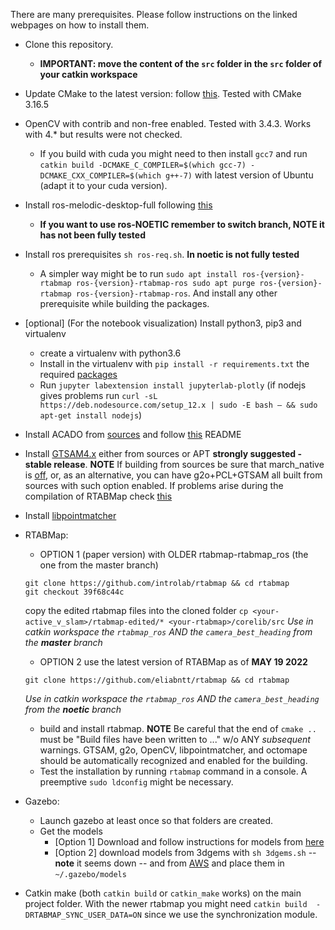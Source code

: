 There are many prerequisites. Please follow instructions on the linked webpages on how to install them.
- Clone this repository. 
     - **IMPORTANT: move the content of the `src` folder in the `src` folder of your catkin workspace**
- Update CMake to the latest version: follow [this](https://apt.kitware.com/). Tested with CMake 3.16.5
- OpenCV with contrib and non-free enabled. Tested with 3.4.3. Works with 4.* but results were not checked. 
    - If you build with cuda you might need to then install `gcc7` and run `catkin build -DCMAKE_C_COMPILER=$(which gcc-7) -DCMAKE_CXX_COMPILER=$(which g++-7)` with latest version of Ubuntu (adapt it to your cuda version).
- Install ros-melodic-desktop-full following [this](http://wiki.ros.org/melodic/Installation/Ubuntu)
  - **If you want to use ros-NOETIC remember to switch branch, NOTE it has not been fully tested**
- Install ros prerequisites `sh ros-req.sh`. **In noetic is not fully tested**
    - A simpler way might be to run ``` sudo apt install ros-{version}-rtabmap ros-{version}-rtabmap-ros
sudo apt purge ros-{version}-rtabmap ros-{version}-rtabmap-ros ```. And install any other prerequisite while building the packages.
- \[optional\] (For the notebook visualization) Install python3, pip3 and virtualenv
    - create a virtualenv with python3.6
    - Install in the virtualenv with `pip install -r requirements.txt` the required [packages](https://github.com/eliabntt/active_v_slam/blob/master/requirements.txt)
    - Run `jupyter labextension install jupyterlab-plotly` (if nodejs gives problems run `curl -sL https://deb.nodesource.com/setup_12.x | sudo -E bash – && sudo apt-get install nodejs`)
- Install ACADO from [sources](https://acado.github.io/install_linux.html) and follow [this](https://github.com/eliabntt/active_v_slam/blob/master/src/robotino_mpc/solver_made_from_cpp/README.md) README
- Install [GTSAM4.x](https://gtsam.org/get_started/) either from sources or APT **strongly suggested - stable release**. **NOTE** If building from sources be sure that march_native is [off](https://github.com/rvaser/spoa/issues/20), or, as an alternative, you can have g2o+PCL+GTSAM all built from sources with such option enabled. If problems arise during the compilation of RTABMap check [this](https://github.com/introlab/rtabmap_ros/issues/291)
- Install [libpointmatcher](https://github.com/ethz-asl/libpointmatcher/blob/master/doc/CompilationUbuntu.md)
- RTABMap:
    -  OPTION 1 (paper version) with OLDER rtabmap-rtabmap_ros (the one from the master branch)
     ```
     git clone https://github.com/introlab/rtabmap && cd rtabmap
     git checkout 39f68c44c 
     ```
    copy the edited rtabmap files into the cloned folder `cp <your-active_v_slam>/rtabmap-edited/* <your-rtabmap>/corelib/src`
    *Use in catkin workspace the `rtabmap_ros` AND the `camera_best_heading` from the **master** branch*
    
    -  OPTION 2 use the latest version of RTABMap as of **MAY 19 2022**
    ```
    git clone https://github.com/eliabntt/rtabmap && cd rtabmap
    ```
    *Use in catkin workspace the `rtabmap_ros` AND the `camera_best_heading` from the **noetic** branch*
    - build and install rtabmap. **NOTE** Be careful that the end of `cmake ..` must be "Build files have been written to ..." w/o ANY _subsequent_ warnings. GTSAM, g2o, OpenCV, libpointmatcher, and octomape should be automatically recognized and enabled for the building.
    - Test the installation by running `rtabmap` command in a console. A preemptive `sudo ldconfig` might be necessary.
- Gazebo: 
    - Launch gazebo at least once so that folders are created.
    - Get the models
        - \[Option 1\] Download and follow instructions for models from [here](https://github.com/eliabntt/gazebo_models)
        - \[Option 2\] download models from 3dgems with `sh 3dgems.sh` -- **note** it seems down -- and from [AWS](https://github.com/aws-robotics/aws-robomaker-small-house-world/tree/ros1/models) and place them in `~/.gazebo/models`
- Catkin make (both `catkin build` or `catkin_make` works) on the main project folder.
  With the newer rtabmap you might need `catkin build  -DRTABMAP_SYNC_USER_DATA=ON` since we use the synchronization module.

